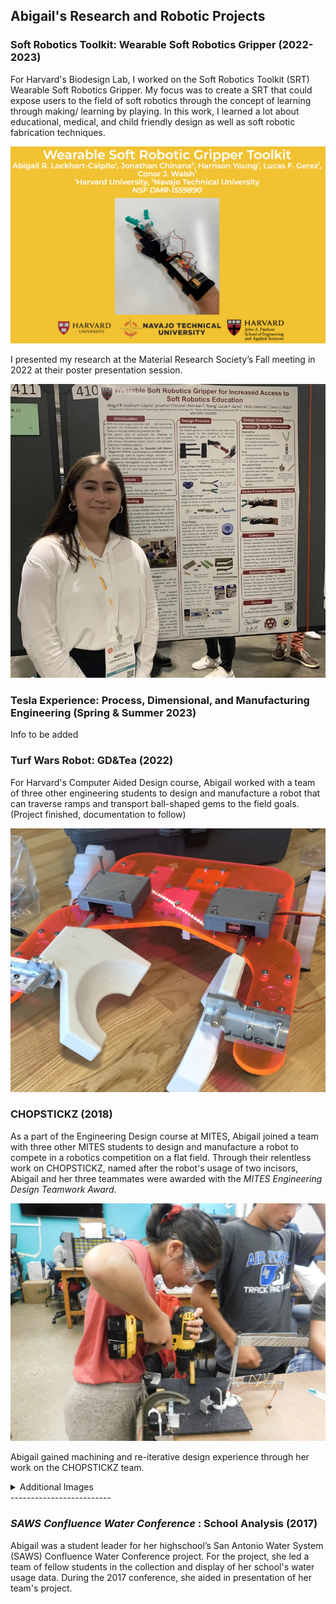 ## Abigail's Research and Robotic Projects

### Soft Robotics Toolkit: Wearable Soft Robotics Gripper (2022-2023)
For Harvard's Biodesign Lab, I worked on the Soft Robotics Toolkit (SRT) Wearable Soft Robotics Gripper. My focus was to create a SRT that could expose users to the field of soft robotics through the concept of learning through making/ learning by playing. In this work, I learned a lot about educational, medical, and child friendly design as well as soft robotic fabrication techniques. 

![wearable soft robotic gripper toolkit.png](https://github.com/abical/abical.github.io/blob/master/p%20image/wearable%20soft%20robotic%20gripper%20toolkit.png?raw=true)

I presented my research at the Material Research Society’s Fall meeting in 2022 at their poster presentation session.

![fall22MRS.jpg](https://github.com/abical/abical.github.io/blob/master/p%20image/fall22MRS.jpg?raw=true)

### Tesla Experience: Process, Dimensional, and Manufacturing Engineering (Spring & Summer 2023)
Info to be added

### Turf Wars Robot: GD&Tea (2022)

For Harvard's Computer Aided Design course, Abigail worked with a team of three other engineering students to design and manufacture a robot that can traverse ramps and transport ball-shaped gems to the field goals. (Project finished, documentation to follow)

![wipimg](https://github.com/abical/abical.github.io/blob/master/p%20image/IMG-4016.jpg?raw=true)


### CHOPSTICKZ (2018)

As a part of the Engineering Design course at MITES, Abigail joined a team with three other MITES students 
to design and manufacture a robot to compete in a robotics competition on a flat field. 
Through their relentless work on CHOPSTICKZ, named after the robot's usage of two incisors, 
Abigail and her three teammates were awarded with the *MITES Engineering Design Teamwork Award*.

![drill img](https://github.com/abical/abical.github.io/blob/master/p%20image/drill%20photo.jpg?raw=true)

Abigail gained machining and re-iterative design experience through her work on the CHOPSTICKZ team. 

<details><summary>Additional Images</summary>
<p>
	<p>
	</p>
<img src = "https://github.com/abical/abical.github.io/blob/master/p%20image/chopstickz%20image.jpg?raw=true">

</p>
</details>
-------------------------


### *SAWS Confluence Water Conference* : School Analysis (2017)

Abigail was a student leader for her highschool’s San Antonio Water System (SAWS) Confluence
Water Conference project. For the project, she led a team of fellow students in the collection and display 
of her school's water usage data. During the 2017 conference, she aided in presentation of her team's project.
